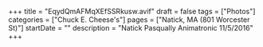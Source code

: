+++
title = "EqydQmAFMqXEfSSRkusw.avif"
draft = false
tags = ["Photos"]
categories = ["Chuck E. Cheese's"]
pages = ["Natick, MA (801 Worcester St)"]
startDate = ""
description = "Natick Pasqually Animatronic 11/5/2016"
+++
